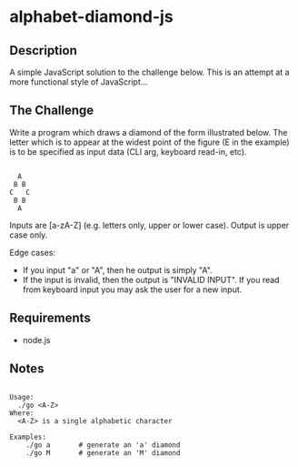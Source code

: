 # alphabet-diamond-js

## Description
A simple JavaScript solution to the challenge below. This is an attempt at a more functional style of JavaScript...

## The Challenge

Write a program which draws a diamond of the form illustrated below. The letter which is to appear at the widest point of the figure (E in the example) is to be specified as input data (CLI arg, keyboard read-in, etc).

```

  A
 B B
C   C
 B B
  A

```

Inputs are \[a-zA-Z\] (e.g. letters only, upper or lower case). Output is upper case only.

Edge cases:
- If you input "a" or "A", then he output is simply "A".
- If the input is invalid, then the output is "INVALID INPUT". If you read from keyboard input you may ask the user for a new input.

## Requirements
- node.js

## Notes

```

Usage:
  ./go <A-Z>
Where:
  <A-Z> is a single alphabetic character

Examples:
    ./go a       # generate an 'a' diamond
    ./go M       # generate an 'M' diamond

```
